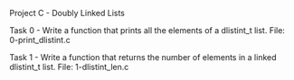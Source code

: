 Project C - Doubly Linked Lists

Task 0 - Write a function that prints all the elements of a dlistint_t list.
File: 0-print_dlistint.c

Task 1 - Write a function that returns the number of elements in a linked dlistint_t list.
File: 1-dlistint_len.c
